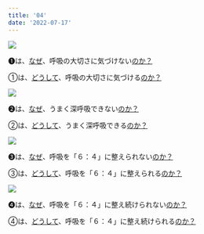 ```yaml
---
title: '04'
date: '2022-07-17'
---
```

![](/images/a_01_.jpg)

➊は、[なぜ]()、呼吸の大切さに気づけない[のか？]()

①は、[どうして]()、呼吸の大切さに気づける[のか？]()

![](/images/a_02_.jpg)

➋は、[なぜ]()、うまく深呼吸できない[のか？]()

②は、[どうして]()、うまく深呼吸できる[のか？]()

![](/images/a_03_.jpg)

➌は、[なぜ]()、呼吸を「６：４」に整えられない[のか？]()

③は、[どうして]()、呼吸を「６：４」に整えられる[のか？]()

![](/images/a_04_.jpg)

➍は、[なぜ]()、呼吸を「６：４」に整え続けられない[のか？]()

④は、[どうして]()、呼吸を「６：４」に整え続けられる[のか？]()
